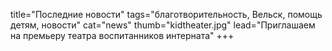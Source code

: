 title="Последние новости"
tags="благотворительность, Вельск, помощь детям, новости"
cat="news"
thumb="kidtheater.jpg"
lead="Приглашаем на премьеру театра воспитанников интерната"
+++
